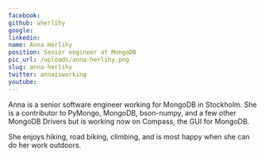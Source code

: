 ```yaml
---
facebook: 
github: aherlihy
google: 
linkedin: 
name: Anna Herlihy
position: Senior engineer at MongoDB
pic_url: /uploads/anna-herlihy.png
slug: anna-herlihy
twitter: annaisworking
youtube: 
---
```

<p>Anna&nbsp;is a senior software engineer working for MongoDB in Stockholm. She is a contributor to PyMongo, MongoDB, bson-numpy, and a few other MongoDB Drivers but is working now on Compass, the GUI for MongoDB.</p>

<p>She enjoys hiking, road biking, climbing, and is most happy when she can do her work outdoors.</p>
